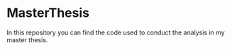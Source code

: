 # MasterThesis
In this repository you can find the code used to conduct the analysis in my master thesis. 
